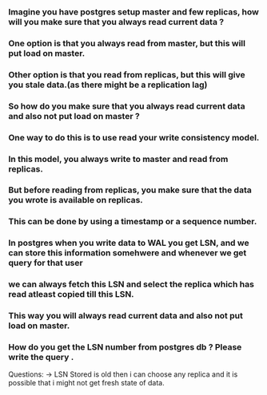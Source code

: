 ### Imagine you have postgres setup master and few replicas, how will you make sure that you always read current data ?
### One option is that you always read from master, but this will put load on master.
### Other option is that you read from replicas, but this will give you stale data.(as there might be a replication lag)
### So how do you make sure that you always read current data and also not put load on master ?
### One way to do this is to use read your write consistency model.
### In this model, you always write to master and read from replicas.
### But before reading from replicas, you make sure that the data you wrote is available on replicas.
### This can be done by using a timestamp or a sequence number.
### In postgres when you write data to WAL you get LSN, and we can store this information somehwere and whenever we get query for that user 
### we can always fetch this LSN and select the replica which has read atleast copied till this LSN.
### This way you will always read current data and also not put load on master.
### How do you get the LSN number from postgres db ? Please write the query .

Questions:
-> LSN Stored is old then i can choose any replica and it is possible that i might not get fresh state of data.

